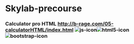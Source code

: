 # Skylab-precourse

### Calculator pro HTML http://b-rage.com/05-calculatorHTML/index.html    ![js-icon](https://user-images.githubusercontent.com/17782853/37998724-16f97372-3220-11e8-8132-819dcca14256.png)![html5-icon](https://user-images.githubusercontent.com/17782853/37998580-5f72cd70-321f-11e8-99a5-75bbb373b19b.png)![bootstrap-icon](https://user-images.githubusercontent.com/17782853/37998790-617fc234-3220-11e8-9acf-aa6da5e7ab98.png)


